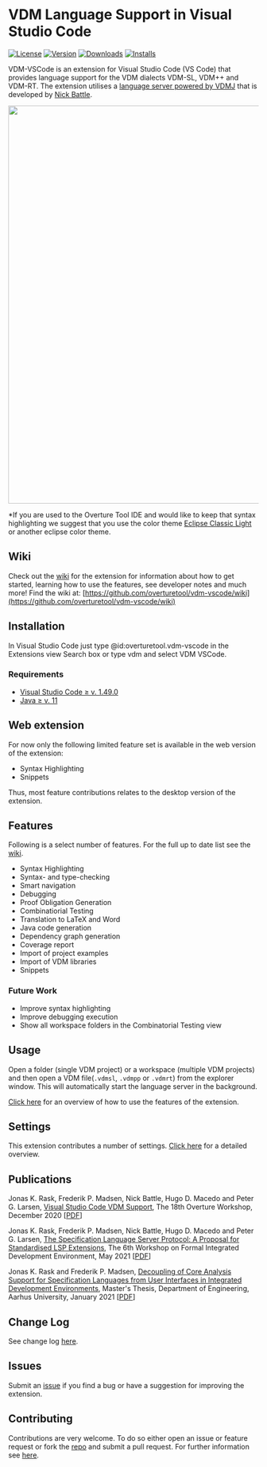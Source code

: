 # VDM Language Support in Visual Studio Code

[![License](https://img.shields.io/:license-gpl3-blue.svg?style=flat-square)](http://www.gnu.org/licenses/gpl-3.0.html)
[![Version](https://img.shields.io/visual-studio-marketplace/v/overturetool.vdm-vscode)](https://marketplace.visualstudio.com/items?itemName=overturetool.vdm-vscode)
[![Downloads](https://img.shields.io/visual-studio-marketplace/d/overturetool.vdm-vscode)](https://marketplace.visualstudio.com/items?itemName=overturetool.vdm-vscode)
[![Installs](https://img.shields.io/visual-studio-marketplace/i/overturetool.vdm-vscode)](https://marketplace.visualstudio.com/items?itemName=overturetool.vdm-vscode)

VDM-VSCode is an extension for Visual Studio Code (VS Code) that provides language support for the VDM dialects VDM-SL, VDM++ and VDM-RT.
The extension utilises a [language server powered by VDMJ](https://github.com/nickbattle/vdmj/tree/master/lsp) that is developed by [Nick Battle](https://github.com/nickbattle).

<img src="https://github.com/overturetool/vdm-vscode/raw/development/documentation/screenshots/GUI.png" width="800">

\*If you are used to the Overture Tool IDE and would like to keep that syntax highlighting we suggest that you use the color theme [Eclipse Classic Light](https://marketplace.visualstudio.com/items?itemName=LorenzoBilli.eclipse-classic-light) or another eclipse color theme.

## Wiki
Check out the [wiki](https://github.com/overturetool/vdm-vscode/wiki) for the extension for information about how to get started, learning how to use the features, see developer notes and much more!
Find the wiki at: [https://github.com/overturetool/vdm-vscode/wiki](https://github.com/overturetool/vdm-vscode/wiki)

## Installation

In Visual Studio Code just type @id:overturetool.vdm-vscode in the Extensions view Search box or type vdm and select VDM VSCode.

### Requirements

-   [Visual Studio Code ≥ v. 1.49.0](https://code.visualstudio.com/download)
-   [Java ≥ v. 11](https://adoptopenjdk.net/)

## Web extension

For now only the following limited feature set is available in the web version of the extension:

-   Syntax Highlighting
-   Snippets

Thus, most feature contributions relates to the desktop version of the extension.

## Features

Following is a select number of features. For the full up to date list see the [wiki](https://github.com/overturetool/vdm-vscode/wiki/Developer#Feature-Matrix).

-   Syntax Highlighting
-   Syntax- and type-checking
-   Smart navigation
-   Debugging
-   Proof Obligation Generation
-   Combinatiorial Testing
-   Translation to LaTeX and Word
-   Java code generation
-   Dependency graph generation
-   Coverage report
-   Import of project examples
-   Import of VDM libraries
-   Snippets

### Future Work

-   Improve syntax highlighting
-   Improve debugging execution
-   Show all workspace folders in the Combinatorial Testing view

## Usage

Open a folder (single VDM project) or a workspace (multiple VDM projects) and then open a VDM file(`.vdmsl`, `.vdmpp` or `.vdmrt`) from the explorer window. This will automatically start the language server in the background.

[Click here](https://github.com/overturetool/vdm-vscode/wiki/Usage-GIFs) for an overview of how to use the features of the extension.

## Settings

This extension contributes a number of settings. [Click here](https://github.com/overturetool/vdm-vscode/wiki/Settings) for a detailed overview.

## Publications

Jonas K. Rask, Frederik P. Madsen, Nick Battle, Hugo D. Macedo and Peter G. Larsen,
[Visual Studio Code VDM Support](https://www.researchgate.net/publication/346680627_Visual_Studio_Code_VDM_Support),
The 18th Overture Workshop, December 2020 [[PDF](https://www.researchgate.net/publication/346680627_Visual_Studio_Code_VDM_Support)]

Jonas K. Rask, Frederik P. Madsen, Nick Battle, Hugo D. Macedo and Peter G. Larsen,
[The Specification Language Server Protocol: A Proposal for Standardised LSP Extensions](https://www.researchgate.net/publication/353220633_The_Specification_Language_Server_Protocol_A_Proposal_for_Standardised_LSP_Extensions),
The 6th Workshop on Formal Integrated Development Environment, May 2021 [[PDF](https://cister-labs.pt/f-ide2021/images/preprints/F-IDE_2021_paper_3.pdf)]

Jonas K. Rask and Frederik P. Madsen, [Decoupling of Core Analysis Support for Specification Languages from User Interfaces in Integrated Development Environments](http://dx.doi.org/10.13140/RG.2.2.21889.99686), Master's Thesis, Department of Engineering, Aarhus University, January 2021 [[PDF](http://dx.doi.org/10.13140/RG.2.2.21889.99686)]

## Change Log

See change log [here](CHANGELOG.md).

## Issues

Submit an [issue](https://github.com/overturetool/vdm-vscode/issues) if you find a bug or have a suggestion for improving the extension.

## Contributing

Contributions are very welcome. To do so either open an issue or feature request or fork the [repo](https://github.com/overturetool/vdm-vscode) and submit a pull request.
For further information see [here](CONTRIBUTING.md).
